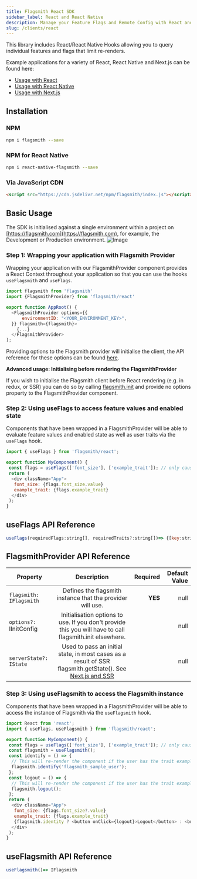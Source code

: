 ```yaml
---
title: Flagsmith React SDK
sidebar_label: React and React Native
description: Manage your Feature Flags and Remote Config with React and React Native Hooks.
slug: /clients/react
---
```


This library includes React/React Native Hooks allowing you to query individual features and flags that limit
re-renders.

Example applications for a variety of React, React Native and Next.js can be found here:

- [Usage with React](https://github.com/Flagsmith/flagsmith-js-client/tree/main/examples/react)
- [Usage with React Native](https://github.com/Flagsmith/flagsmith-js-client/tree/main/examples/react)
- [Usage with Next.js](https://github.com/Flagsmith/flagsmith-js-client/tree/main/examples/next)

## Installation

### NPM

```bash
npm i flagsmith --save
```

### NPM for React Native

```bash
npm i react-native-flagsmith --save
```

### Via JavaScript CDN

```html
<script src="https://cdn.jsdelivr.net/npm/flagsmith/index.js"></script>
```

## Basic Usage

The SDK is initialised against a single environment within a project on [https://flagsmith.com](https://flagsmith.com),
for example, the Development or Production environment. ![Image](/img/api-key.png)

### Step 1: Wrapping your application with Flagsmith Provider

Wrapping your application with our FlagsmithProvider component provides a React Context throughout your application so
that you can use the hooks `useFlagsmith` and `useFlags`.

```javascript
import flagsmith from 'flagsmith'
import {FlagsmithProvider} from 'flagsmith/react'

export function AppRoot() {
  <FlagsmithProvider options={{
      environmentID: "<YOUR_ENVIRONMENT_KEY>",
  }} flagsmith={flagsmith}>
    {...}
  </FlagsmithProvider>
);
```

Providing options to the Flagsmith provider will initialise the client, the API reference for these options can be found
[here](/clients/javascript#initialisation-options).

**Advanced usage: Initialising before rendering the FlagsmithProvider**

If you wish to initialise the Flagsmith client before React rendering (e.g. in redux, or SSR) you can do so by calling
[flagsmith.init](http://localhost:3000/clients/javascript#example-initialising-the-sdk) and provide no options property
to the FlagsmithProvider component.

### Step 2: Using useFlags to access feature values and enabled state

Components that have been wrapped in a FlagsmithProvider will be able to evaluate feature values and enabled state as
well as user traits via the `useFlags` hook.

```javascript
import { useFlags } from 'flagsmith/react';

export function MyComponent() {
 const flags = useFlags(['font_size'], ['example_trait']); // only causes re-render if specified flag values / traits change
 return (
  <div className="App">
   font_size: {flags.font_size.value}
   example_trait: {flags.example_trait}
  </div>
 );
}
```

## useFlags API Reference

```javascript
useFlags(requiredFlags:string[], requiredTraits?:string[])=> {[key:string]: IFlagsmithTrait  or IFlagsmithFeature}
```

## FlagsmithProvider API Reference

| Property                 |                                                  Description                                                   | Required | Default Value |
| ------------------------ | :------------------------------------------------------------------------------------------------------------: | -------: | ------------: |
| `flagsmith: IFlagsmith`  |                           Defines the flagsmith instance that the provider will use.                           |  **YES** |          null |
| `options?: ` IInitConfig |    Initialisation options to use. If you don't provide this you will have to call flagsmith.init elsewhere.    |          |          null |
| `serverState?: IState`   | Used to pass an initial state, in most cases as a result of SSR flagsmith.getState(). See [Next.js and SSR](/) |          |          null |

### Step 3: Using useFlagsmith to access the Flagsmith instance

Components that have been wrapped in a FlagsmithProvider will be able to access the instance of Flagsmith via the
`useFlagsmith` hook.

```javascript
import React from 'react';
import { useFlags, useFlagsmith } from 'flagsmith/react';

export function MyComponent() {
 const flags = useFlags(['font_size'], ['example_trait']); // only causes re-render if specified flag values / traits change
 const flagsmith = useFlagsmith();
 const identify = () => {
  // This will re-render the component if the user has the trait example_trait or they have a different feature value for font_size
  flagsmith.identify('flagsmith_sample_user');
 };
 const logout = () => {
  // This will re-render the component if the user has the trait example_trait or they have a different feature value for font_size
  flagsmith.logout();
 };
 return (
  <div className="App">
   font_size: {flags.font_size?.value}
   example_trait: {flags.example_trait}
   {flagsmith.identity ? <button onClick={logout}>Logout</button> : <button onClick={identify}>Identify</button>}
  </div>
 );
}
```

## useFlagsmith API Reference

```javascript
useFlagsmith()=> IFlagsmith
```
